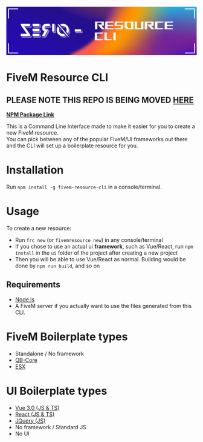 ![Logo](https://raw.githubusercontent.com/Z3rio/fivem-resource-cli/main/logo.png)

# FiveM Resource CLI

## PLEASE NOTE THIS REPO IS BEING MOVED [HERE](https://github.com/Z3rio/fivem-resource-cli)

[**NPM Package Link**](https://www.npmjs.com/package/fivem-resource-cli)

This is a Command Line Interface made to make it easier for you to create a new FiveM resource.<br>
You can pick between any of the popular FiveM/UI frameworks out there and the CLI will set up a boilerplate resource for you.<br>

# Installation

Run `npm install -g fivem-resource-cli` in a console/terminal.

# Usage

To create a new resource:

- Run `frc new` (or `fivemresource new`) in any console/terminal
- If you chose to use an actual ui **framework**, such as Vue/React, run `npm install` in the `ui` folder of the project after creating a new project
- Then you will be able to use Vue/React as normal. Building would be done by `npm run build`, and so on

## Requirements

- [Node.js](https://nodejs.org/en/)
- A FiveM server if you actually want to use the files generated from this CLI.

# FiveM Boilerplate types

- Standalone / No framework
- [QB-Core](https://github.com/qbcore-framework)
- [ESX](https://github.com/esx-framework/esx-legacy)

# UI Boilerplate types

- [Vue 3.0 (JS & TS)](https://vuejs.org/)
- [React (JS & TS)](https://reactjs.org/)
- [JQuery (JS)](https://jquery.com/)
- No framework / Standard JS
- No UI
